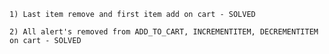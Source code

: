 
    1) Last item remove and first item add on cart - SOLVED

    2) All alert's removed from ADD_TO_CART, INCREMENTITEM, DECREMENTITEM on cart - SOLVED
